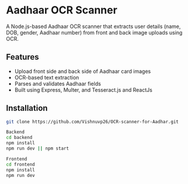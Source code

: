 # Aadhaar OCR Scanner

A Node.js-based Aadhaar OCR scanner that extracts user details (name, DOB, gender, Aadhaar number) from front and back image uploads using OCR.

## Features

- Upload front side and back side of Aadhaar card images
- OCR-based text extraction
- Parses and validates Aadhaar fields
- Built using Express, Multer, and Tesseract.js and ReactJs

## Installation

```bash
git clone https://github.com/Vishnuvp26/OCR-scanner-for-Aadhar.git

Backend
cd backend
npm install
npm run dev || npm start

Frontend
cd frontend
npm install
npm run dev